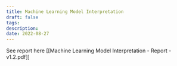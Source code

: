 ```yaml
---
title: Machine Learning Model Interpretation
draft: false
tags: 
description: 
date: 2022-08-27
---
```

 
See report here [[Machine Learning Model Interpretation - Report - v1.2.pdf]]